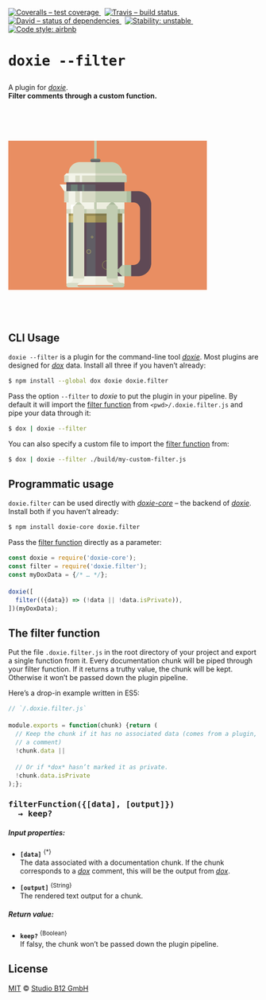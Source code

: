 [![Coveralls – test coverage
](https://img.shields.io/coveralls/studio-b12/doxie.filter.svg?style=flat-square)
](https://coveralls.io/r/studio-b12/doxie.filter)
 [![Travis – build status
](https://img.shields.io/travis/studio-b12/doxie.filter/master.svg?style=flat-square)
](https://travis-ci.org/studio-b12/doxie.filter)
 [![David – status of dependencies
](https://img.shields.io/david/studio-b12/doxie.filter.svg?style=flat-square)
](https://david-dm.org/studio-b12/doxie.filter)
 [![Stability: unstable
](https://img.shields.io/badge/stability-unstable-yellowgreen.svg?style=flat-square)
](https://nodejs.org/api/documentation.html#documentation_stability_index)
 [![Code style: airbnb
](https://img.shields.io/badge/code%20style-airbnb-blue.svg?style=flat-square)
](https://github.com/airbnb/javascript)




<h1                                                                 id="/"><pre>
doxie --filter
</pre></h1>


A plugin for *[doxie][]*.  
**Filter comments through a custom function.**


[doxie]:  http://npm.im/doxie



<p><a
  title="Graphic by the great Justin Mezzell"
  href="http://justinmezzell.tumblr.com/post/57086283476"
  >
  <br/>
  <br/>
  <br/>
  <br/>
  <img
    alt="lightweight"
    src="Readme/Filter.gif"
    width="400"
    height="300"
  />
  <br/>
  <br/>
  <br/>
  <br/>
</a></p>




CLI Usage
---------

`doxie --filter` is a plugin for the command-line tool *[doxie][]*. Most plugins are designed for *[dox][]* data. Install all three if you haven’t already:

```sh
$ npm install --global dox doxie doxie.filter
```


Pass the option `--filter` to *doxie* to put the plugin in your pipeline. By default it will import the [filter function][] from `<pwd>/.doxie.filter.js` and pipe your data through it:

```sh
$ dox | doxie --filter
```


You can also specify a custom file to import the [filter function][] from:

```sh
$ dox | doxie --filter ./build/my-custom-filter.js
```


[dox]:              http://npm.im/dox
[filter function]:  #/filter-function




Programmatic usage
------------------

`doxie.filter` can be used directly with *[doxie-core][]* – the backend of *[doxie][]*. Install both if you haven’t already:

```sh
$ npm install doxie-core doxie.filter
```


Pass the [filter function][] directly as a parameter:

```js
const doxie = require('doxie-core');
const filter = require('doxie.filter');
const myDoxData = {/* … */};

doxie([
  filter(({data}) => (!data || !data.isPrivate)),
])(myDoxData);
```


[doxie-core]:  http://npm.im/doxie-core




<a                                                    id="/filter-function"></a>
The filter function
-------------------

Put the file `.doxie.filter.js` in the root directory of your project and export a single function from it. Every documentation chunk will be piped through your filter function. If it returns a truthy value, the chunk will be kept. Otherwise it won’t be passed down the plugin pipeline.

Here’s a drop-in example written in ES5:

```js
// `/.doxie.filter.js`

module.exports = function(chunk) {return (
  // Keep the chunk if it has no associated data (comes from a plugin, not from
  // a comment)
  !chunk.data ||

  // Or if *dox* hasn’t marked it as private.
  !chunk.data.isPrivate
);};
```


<h3                                        id="/filter-function/signature"><pre>
filterFunction({[data], [output]})
  → keep?
</pre></h3>


<h5                                                 id="/filter-function/input">
Input properties:
</h5>

* **`[data]`**
  <sup>{*}</sup>  
  The data associated with a documentation chunk. If the chunk corresponds to a *[dox][]* comment, this will be the output from *[dox][]*.

* **`[output]`**
  <sup>{String}</sup>  
  The rendered text output for a chunk.


<h5                                          id="/filter-function/return-value">
Return value:
</h5>

* **`keep?`**
  <sup>{Boolean}</sup>  
  If falsy, the chunk won’t be passed down the plugin pipeline.




License
-------

[MIT][] © [Studio B12 GmbH][]

[MIT]: ./License.md
[Studio B12 GmbH]: http://studio-b12.de
